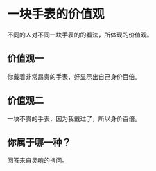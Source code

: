 # 一块手表的价值观

不同的人对不同一块手表的的看法，所体现的价值观。

## 价值观一

你戴着非常昂贵的手表，好显示出自己身价百倍。

## 价值观二

一块不贵的手表，因为我戴过了，所以身价百倍。

## 你属于哪一种？

回答来自灵魂的拷问。

